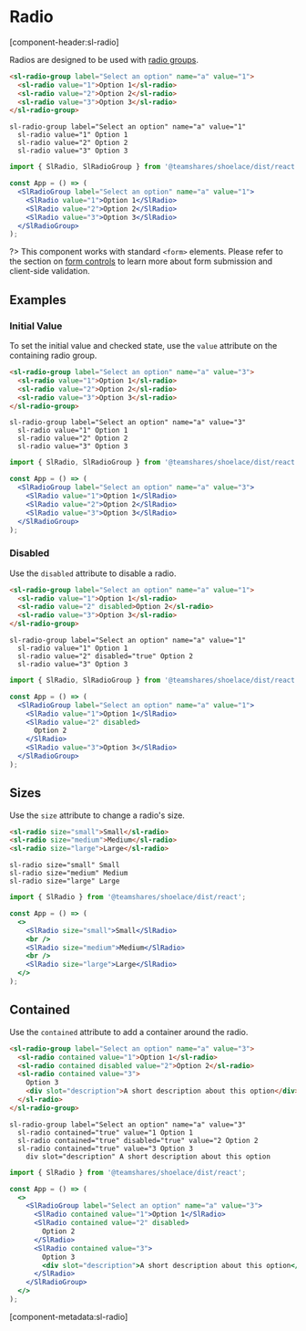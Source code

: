 # Radio

[component-header:sl-radio]

Radios are designed to be used with [radio groups](/components/radio-group).

```html preview
<sl-radio-group label="Select an option" name="a" value="1">
  <sl-radio value="1">Option 1</sl-radio>
  <sl-radio value="2">Option 2</sl-radio>
  <sl-radio value="3">Option 3</sl-radio>
</sl-radio-group>
```

```pug slim
sl-radio-group label="Select an option" name="a" value="1"
  sl-radio value="1" Option 1
  sl-radio value="2" Option 2
  sl-radio value="3" Option 3
```

```jsx react
import { SlRadio, SlRadioGroup } from '@teamshares/shoelace/dist/react';

const App = () => (
  <SlRadioGroup label="Select an option" name="a" value="1">
    <SlRadio value="1">Option 1</SlRadio>
    <SlRadio value="2">Option 2</SlRadio>
    <SlRadio value="3">Option 3</SlRadio>
  </SlRadioGroup>
);
```

?> This component works with standard `<form>` elements. Please refer to the section on [form controls](/getting-started/form-controls) to learn more about form submission and client-side validation.

## Examples

### Initial Value

To set the initial value and checked state, use the `value` attribute on the containing radio group.

```html preview
<sl-radio-group label="Select an option" name="a" value="3">
  <sl-radio value="1">Option 1</sl-radio>
  <sl-radio value="2">Option 2</sl-radio>
  <sl-radio value="3">Option 3</sl-radio>
</sl-radio-group>
```

```pug slim
sl-radio-group label="Select an option" name="a" value="3"
  sl-radio value="1" Option 1
  sl-radio value="2" Option 2
  sl-radio value="3" Option 3
```

```jsx react
import { SlRadio, SlRadioGroup } from '@teamshares/shoelace/dist/react';

const App = () => (
  <SlRadioGroup label="Select an option" name="a" value="3">
    <SlRadio value="1">Option 1</SlRadio>
    <SlRadio value="2">Option 2</SlRadio>
    <SlRadio value="3">Option 3</SlRadio>
  </SlRadioGroup>
);
```

### Disabled

Use the `disabled` attribute to disable a radio.

```html preview
<sl-radio-group label="Select an option" name="a" value="1">
  <sl-radio value="1">Option 1</sl-radio>
  <sl-radio value="2" disabled>Option 2</sl-radio>
  <sl-radio value="3">Option 3</sl-radio>
</sl-radio-group>
```

```pug slim
sl-radio-group label="Select an option" name="a" value="1"
  sl-radio value="1" Option 1
  sl-radio value="2" disabled="true" Option 2
  sl-radio value="3" Option 3
```

```jsx react
import { SlRadio, SlRadioGroup } from '@teamshares/shoelace/dist/react';

const App = () => (
  <SlRadioGroup label="Select an option" name="a" value="1">
    <SlRadio value="1">Option 1</SlRadio>
    <SlRadio value="2" disabled>
      Option 2
    </SlRadio>
    <SlRadio value="3">Option 3</SlRadio>
  </SlRadioGroup>
);
```

## Sizes

Use the `size` attribute to change a radio's size.

```html preview
<sl-radio size="small">Small</sl-radio>
<sl-radio size="medium">Medium</sl-radio>
<sl-radio size="large">Large</sl-radio>
```

```pug slim
sl-radio size="small" Small
sl-radio size="medium" Medium
sl-radio size="large" Large
```

```jsx react
import { SlRadio } from '@teamshares/shoelace/dist/react';

const App = () => (
  <>
    <SlRadio size="small">Small</SlRadio>
    <br />
    <SlRadio size="medium">Medium</SlRadio>
    <br />
    <SlRadio size="large">Large</SlRadio>
  </>
);
```

## Contained

Use the `contained` attribute to add a container around the radio.

```html preview
<sl-radio-group label="Select an option" name="a" value="3">
  <sl-radio contained value="1">Option 1</sl-radio>
  <sl-radio contained disabled value="2">Option 2</sl-radio>
  <sl-radio contained value="3">
    Option 3
    <div slot="description">A short description about this option</div>
  </sl-radio>
</sl-radio-group>
```

```pug slim
sl-radio-group label="Select an option" name="a" value="3"
  sl-radio contained="true" value="1 Option 1
  sl-radio contained="true" disabled="true" value="2 Option 2
  sl-radio contained="true" value="3 Option 3 
    div slot="description" A short description about this option
```

```jsx react
import { SlRadio } from '@teamshares/shoelace/dist/react';

const App = () => (
  <>
    <SlRadioGroup label="Select an option" name="a" value="3">
      <SlRadio contained value="1">Option 1</SlRadio>
      <SlRadio contained value="2" disabled>
        Option 2
      </SlRadio>
      <SlRadio contained value="3">
        Option 3
        <div slot="description">A short description about this option</div>
      </SlRadio>
    </SlRadioGroup>
  </>
);
```


[component-metadata:sl-radio]
